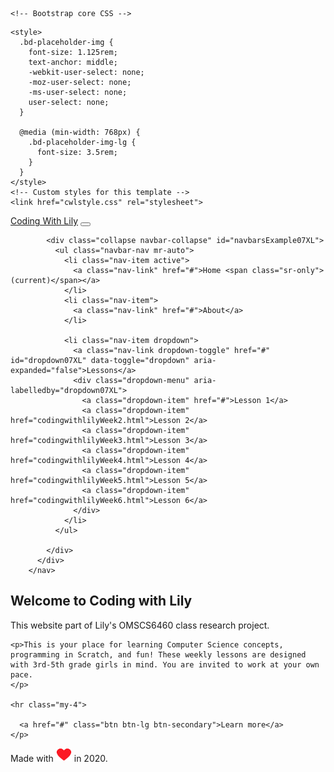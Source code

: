 <!doctype html>
<html lang="en">
  <head>
    <meta charset="utf-8">
    <meta name="viewport" content="width=device-width, initial-scale=1, shrink-to-fit=no">
    <meta name="description" content="">
    <meta name="author" content="Lily Tsai">
    <meta name="generator" content="Jekyll v4.1.1">
    <title>Coding With Lily</title>

    
    <!-- Bootstrap core CSS -->
<link rel="stylesheet" href="https://maxcdn.bootstrapcdn.com/bootstrap/4.5.2/css/bootstrap.min.css">
<script src="https://ajax.googleapis.com/ajax/libs/jquery/3.5.1/jquery.min.js"></script>
<script src="https://cdnjs.cloudflare.com/ajax/libs/popper.js/1.16.0/umd/popper.min.js"></script>
<script src="https://maxcdn.bootstrapcdn.com/bootstrap/4.5.2/js/bootstrap.min.js"></script>

    <style>
      .bd-placeholder-img {
        font-size: 1.125rem;
        text-anchor: middle;
        -webkit-user-select: none;
        -moz-user-select: none;
        -ms-user-select: none;
        user-select: none;
      }

      @media (min-width: 768px) {
        .bd-placeholder-img-lg {
          font-size: 3.5rem;
        }
      }
    </style>
    <!-- Custom styles for this template -->
    <link href="cwlstyle.css" rel="stylesheet">
  </head>
    <body>
        <nav class="navbar navbar-expand-lg navbar-dark themed-container">
          <div class="container-xl">
            <a class="navbar-brand" href="#">Coding With Lily</a>
            <button class="navbar-toggler" type="button" data-toggle="collapse" data-target="#navbarsExample07XL" aria-controls="navbarsExample07XL" aria-expanded="false" aria-label="Toggle navigation">
              <span class="navbar-toggler-icon"></span>
            </button>

            <div class="collapse navbar-collapse" id="navbarsExample07XL">
              <ul class="navbar-nav mr-auto">
                <li class="nav-item active">
                  <a class="nav-link" href="#">Home <span class="sr-only">(current)</span></a>
                </li>
                <li class="nav-item">
                  <a class="nav-link" href="#">About</a>
                </li>

                <li class="nav-item dropdown">
                  <a class="nav-link dropdown-toggle" href="#" id="dropdown07XL" data-toggle="dropdown" aria-expanded="false">Lessons</a>
                  <div class="dropdown-menu" aria-labelledby="dropdown07XL">
                    <a class="dropdown-item" href="#">Lesson 1</a>
                    <a class="dropdown-item" href="codingwithlilyWeek2.html">Lesson 2</a>
                    <a class="dropdown-item" href="codingwithlilyWeek3.html">Lesson 3</a>
                    <a class="dropdown-item" href="codingwithlilyWeek4.html">Lesson 4</a>
                    <a class="dropdown-item" href="codingwithlilyWeek5.html">Lesson 5</a>
                    <a class="dropdown-item" href="codingwithlilyWeek6.html">Lesson 6</a>
                  </div>
                </li>
              </ul>

            </div>
          </div>
        </nav>
        
  <div class="container text-center">
      <main role="main">
        <div class="jumbotron bg-light text-dark">
          <div class="col-sm-8 mx-auto ">
    <h1>Welcome to Coding with Lily</h1>
    <p class="lead">This website part of Lily's OMSCS6460 class research project.</p>

    <p>This is your place for learning Computer Science concepts, programming in Scratch, and fun! These weekly lessons are designed with 3rd-5th grade girls in mind. You are invited to work at your own pace.
    </p>
      
    <hr class="my-4">

      <a href="#" class="btn btn-lg btn-secondary">Learn more</a>
    </p>
  </main>

  <footer class="mastfoot mt-auto">
    <div class="inner">
        <p>Made with <img src="img/heart.png" width="25"> in 2020.</p>
    </div>
  </footer>
</div>
</body>
</html>
